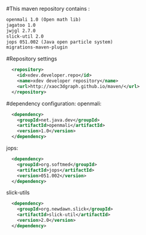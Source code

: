 #This maven repository contains :
```xml
openmali 1.0 (Open math lib)
jagatoo 1.0
jwjgl 2.7.0 
slick-util 2.0 
jops 051.002 (Java open particle system)
migrations-maven-plugin
```
#Repository settings
```xml
  <repository>
    <id>xdev.developer.repo</id>
    <name>xdev developer repository</name>
    <url>http://xaoc3dgraph.github.io/maven/</url>
  </repository>
```
#dependency configuration:
openmali:
```xml
  <dependency>
    <groupId>net.java.dev</groupId>
    <artifactId>openmali</artifactId>
    <version>1.0</version>
  </dependency>
```
jops:
```xml
  <dependency>
    <groupId>org.softmed</groupId>
    <artifactId>jops</artifactId>
    <version>051.002</version>
  </dependency>
```
slick-utils
```xml
  <dependency>
    <groupId>org.newdawn.slick</groupId>
    <artifactId>slick-util</artifactId>
    <version>2.0</version>
  </dependency>
```
